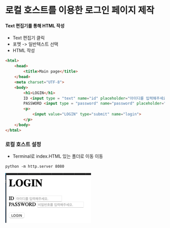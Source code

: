 # 로컬 호스트를 이용한 로그인 페이지 제작

#### Text 편집기를 통해 HTML 작성

* Text 편집기 클릭
* 포멧 -> 일반텍스트 선택
* HTML 작성

```html
<html>
    <head>
        <title>Main page</title>
    </head>
    <meta charset="UTF-8">
    <body>
        <h1>LOGIN</h1>
        ID <input type = "text" name="id" placeholder="아이디를 입력해주세요."><br/>
        PASSWORD <input type = "password" name="password" placeholder="비밀번호를 입력해주세요.">
        <p>
            <input value="LOGIN" type="submit" name="login">
        </p>
    </body>
</html>
```



### 로컬 호스트 설정

* Terminal로 index.HTML 있는 폴더로 이동 이동

```
python -m http.server 8080
```

![](<../../.gitbook/assets/image (8).png>)
